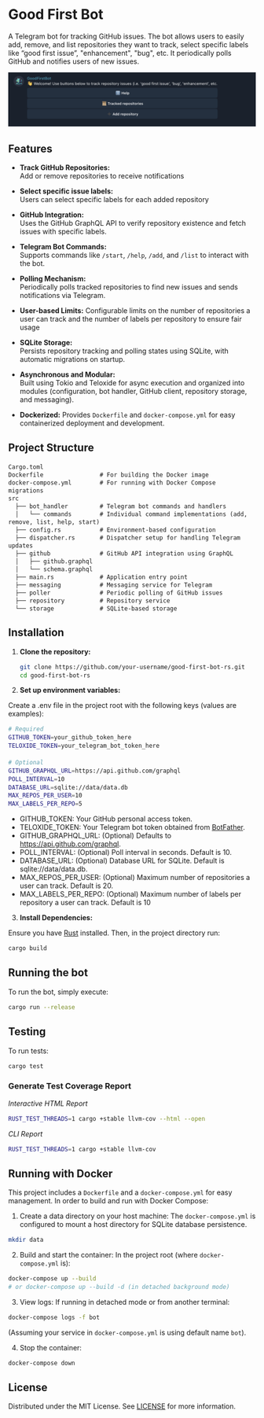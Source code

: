 # Good First Bot

A Telegram bot for tracking GitHub issues. The bot allows users to easily add,
remove, and list repositories they want to track, select specific labels like
“good first issue”, "enhancement", "bug", etc. It periodically polls GitHub and
notifies users of new issues.

![Good First Bot](good-first-bot.png)

## Features

- **Track GitHub Repositories:**  
  Add or remove repositories to receive notifications

- **Select specific issue labels:**  
  Users can select specific labels for each added repository

- **GitHub Integration:**  
  Uses the GitHub GraphQL API to verify repository existence and fetch issues
  with specific labels.

- **Telegram Bot Commands:**  
  Supports commands like `/start`, `/help`, `/add`, and `/list` to interact with
  the bot.

- **Polling Mechanism:**  
  Periodically polls tracked repositories to find new issues and sends
  notifications via Telegram.

- **User-based Limits:** Configurable limits on the number of repositories a
  user can track and the number of labels per repository to ensure fair usage

- **SQLite Storage:**  
  Persists repository tracking and polling states using SQLite, with automatic
  migrations on startup.

- **Asynchronous and Modular:**  
  Built using Tokio and Teloxide for async execution and organized into modules
  (configuration, bot handler, GitHub client, repository storage, and
  messaging).

- **Dockerized:** Provides `Dockerfile` and `docker-compose.yml` for easy
  containerized deployment and development.

## Project Structure

```plaintext
Cargo.toml
Dockerfile                # For building the Docker image
docker-compose.yml        # For running with Docker Compose
migrations
src
  ├── bot_handler         # Telegram bot commands and handlers
  │   └── commands        # Individual command implementations (add, remove, list, help, start)
  ├── config.rs           # Environment-based configuration
  ├── dispatcher.rs       # Dispatcher setup for handling Telegram updates
  ├── github              # GitHub API integration using GraphQL
  │   ├── github.graphql
  │   └── schema.graphql
  ├── main.rs             # Application entry point
  ├── messaging           # Messaging service for Telegram
  ├── poller              # Periodic polling of GitHub issues
  ├── repository          # Repository service
  └── storage             # SQLite-based storage
```

## Installation

1. **Clone the repository:**

   ```bash
   git clone https://github.com/your-username/good-first-bot-rs.git
   cd good-first-bot-rs
   ```

2. **Set up environment variables:**

Create a .env file in the project root with the following keys (values are
examples):

```bash
# Required
GITHUB_TOKEN=your_github_token_here
TELOXIDE_TOKEN=your_telegram_bot_token_here

# Optional
GITHUB_GRAPHQL_URL=https://api.github.com/graphql
POLL_INTERVAL=10
DATABASE_URL=sqlite://data/data.db
MAX_REPOS_PER_USER=10
MAX_LABELS_PER_REPO=5
```

- GITHUB_TOKEN: Your GitHub personal access token.
- TELOXIDE_TOKEN: Your Telegram bot token obtained from
  [BotFather](https://t.me/botfather).
- GITHUB_GRAPHQL_URL: (Optional) Defaults to https://api.github.com/graphql.
- POLL_INTERVAL: (Optional) Poll interval in seconds. Default is 10.
- DATABASE_URL: (Optional) Database URL for SQLite. Default is
  sqlite://data/data.db.
- MAX_REPOS_PER_USER: (Optional) Maximum number of repositories a user can
  track. Default is 20.
- MAX_LABELS_PER_REPO: (Optional) Maximum number of labels per repository a user
  can track. Default is 10

3. **Install Dependencies:**

Ensure you have [Rust](https://www.rust-lang.org/tools/install) installed. Then,
in the project directory run:

```bash
cargo build
```

## Running the bot

To run the bot, simply execute:

```bash
cargo run --release
```

## Testing

To run tests:

```bash
cargo test
```

### Generate Test Coverage Report

_Interactive HTML Report_

```sh
RUST_TEST_THREADS=1 cargo +stable llvm-cov --html --open
```

_CLI Report_

```sh
RUST_TEST_THREADS=1 cargo +stable llvm-cov
```

## Running with Docker

This project includes a `Dockerfile` and a `docker-compose.yml` for easy
management. In order to build and run with Docker Compose:

1. Create a data directory on your host machine: The `docker-compose.yml` is
   configured to mount a host directory for SQLite database persistence.

```bash
mkdir data
```

2. Build and start the container: In the project root (where
   `docker-compose.yml` is):

```bash
docker-compose up --build
# or docker-compose up --build -d (in detached background mode)
```

3. View logs: If running in detached mode or from another terminal:

```bash
docker-compose logs -f bot
```

(Assuming your service in `docker-compose.yml` is using default name `bot`).

4. Stop the container:

```bash
docker-compose down
```

## License

Distributed under the MIT License. See [LICENSE](LICENSE) for more information.
